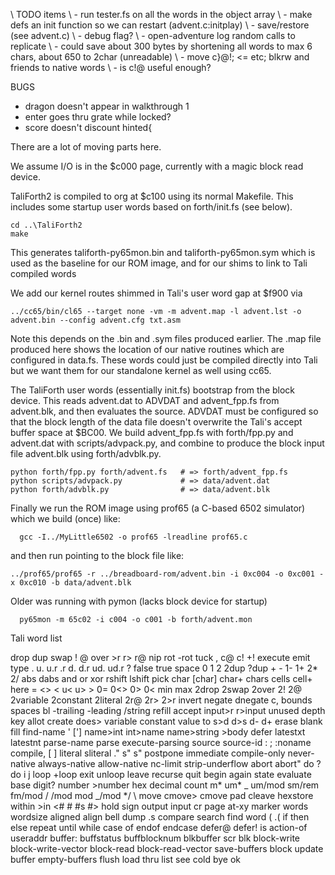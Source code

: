\ TODO items
\ - run tester.fs on all the words in the object array
\ - make defs an init function so we can restart (advent.c:initplay)
\ - save/restore (see advent.c)
\ - debug flag?
\ - open-adventure log random calls to replicate
\ - could save about 300 bytes by shortening all words to max 6 chars, about 650 to 2char (unreadable)
\ - move c}@!; <= etc; blkrw and friends to native words
\ - is c!@ useful enough?

BUGS

- dragon doesn't appear in walkthrough 1
- enter goes thru grate while locked?
- score doesn't discount hinted{

There are a lot of moving parts here.

We assume I/O is in the $c000 page, currently with a magic block read device.

TaliForth2 is compiled to org at $c100 using its normal Makefile. This
includes some startup user words based on forth/init.fs (see below).

    cd ..\TaliForth2
    make

This generates taliforth-py65mon.bin and taliforth-py65mon.sym which is used
as the baseline for our ROM image, and for our shims to link
to Tali compiled words

We add our kernel routes shimmed in Tali's user word gap at $f900
via

    ../cc65/bin/cl65 --target none -vm -m advent.map -l advent.lst -o advent.bin --config advent.cfg txt.asm

Note this depends on the .bin and .sym files produced earlier.
The .map file produced here shows the location of our native routines
which are configured in data.fs. These words could just
be compiled directly into Tali but we want them for our standalone kernel
as well using cc65.

The TaliForth user words (essentially init.fs) bootstrap
from the block device. This reads advent.dat to ADVDAT
and advent_fpp.fs from advent.blk, and then evaluates the source.
ADVDAT must be configured so that the block length of the data file
doesn't overwrite the Tali's accept buffer space at $BC00.
We build advent_fpp.fs with forth/fpp.py and
advent.dat with scripts/advpack.py, and combine to produce
the block input file advent.blk using forth/advblk.py.

    python forth/fpp.py forth/advent.fs   # => forth/advent_fpp.fs
    python scripts/advpack.py             # => data/advent.dat
    python forth/advblk.py                # => data/advent.blk

Finally we run the ROM image using prof65 (a C-based 6502 simulator) which we build (once) like:

      gcc -I../MyLittle6502 -o prof65 -lreadline prof65.c

and then run pointing to the block file like:

    ../prof65/prof65 -r ../breadboard-rom/advent.bin -i 0xc004 -o 0xc001 -x 0xc010 -b data/advent.blk

Older was running with pymon (lacks block device for startup)

      py65mon -m 65c02 -i c004 -o c001 -b forth/advent.mon

Tali word list

drop dup swap ! @ over >r r> r@ nip rot
-rot tuck , c@ c! +! execute emit type . u. u.r .r d. d.r ud. ud.r ? false
true space 0 1 2 2dup ?dup + - 1- 1+ 2* 2/ abs dabs and or xor rshift lshift
pick char [char] char+ chars cells cell+ here = <> < u< u> > 0= 0<> 0> 0< min
max 2drop 2swap 2over 2! 2@ 2variable 2constant 2literal 2r@ 2r> 2>r invert
negate dnegate c, bounds spaces bl -trailing -leading /string refill accept
input>r r>input unused depth key allot create does> variable constant value
to s>d d>s d- d+ erase blank fill find-name ' ['] name>int int>name
name>string >body defer latestxt latestnt parse-name parse execute-parsing
source source-id : ; :noname compile, [ ] literal sliteral ." s" s\" postpone
immediate compile-only never-native always-native allow-native nc-limit
strip-underflow abort abort" do ?do i j loop +loop exit unloop leave recurse
quit begin again state evaluate base digit? number >number hex decimal count
m* um\* _ um/mod sm/rem fm/mod / /mod mod _/mod \*/ \ move cmove> cmove pad
cleave hexstore within >in <# # #s #> hold sign output input cr page at-xy
marker words wordsize aligned align bell dump .s compare search find word (
.( if then else repeat until while case of endof endcase defer@ defer! is
action-of useraddr buffer: buffstatus buffblocknum blkbuffer scr blk
block-write block-write-vector block-read block-read-vector save-buffers
block update buffer empty-buffers flush load thru list see cold bye ok
